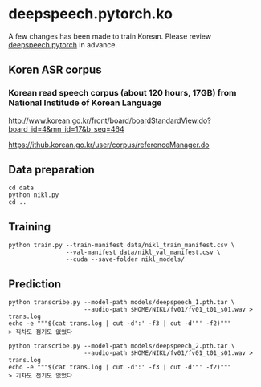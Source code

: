 # deepspeech.pytorch.ko

A few changes has been made to train Korean. Please review [deepspeech.pytorch](https://github.com/SeanNaren/deepspeech.pytorch/blob/master/README.md) in advance.

## Koren ASR corpus

### Korean read speech corpus (about 120 hours, 17GB) from National Institude of Korean Language

http://www.korean.go.kr/front/board/boardStandardView.do?board_id=4&mn_id=17&b_seq=464

https://ithub.korean.go.kr/user/corpus/referenceManager.do

## Data preparation
```
cd data
python nikl.py
cd ..
```

## Training
```
python train.py --train-manifest data/nikl_train_manifest.csv \
                --val-manifest data/nikl_val_manifest.csv \
                --cuda --save-folder nikl_models/
```
## Prediction
```
python transcribe.py --model-path models/deepspeech_1.pth.tar \
                     --audio-path $HOME/NIKL/fv01/fv01_t01_s01.wav > trans.log
echo -e """$(cat trans.log | cut -d':' -f3 | cut -d'"' -f2)"""
> 직차도 점기도 없었다

python transcribe.py --model-path models/deepspeech_2.pth.tar \
                     --audio-path $HOME/NIKL/fv01/fv01_t01_s01.wav > trans.log
echo -e """$(cat trans.log | cut -d':' -f3 | cut -d'"' -f2)"""
> 기차도 전기도 없었다

```
